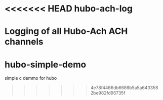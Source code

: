 <<<<<<< HEAD
hubo-ach-log
============

Logging of all Hubo-Ach ACH channels
=======
hubo-simple-demo
================

simple c demmo for hubo
>>>>>>> 4e78f4466db6686b5a5a6433582be982fd96735f
